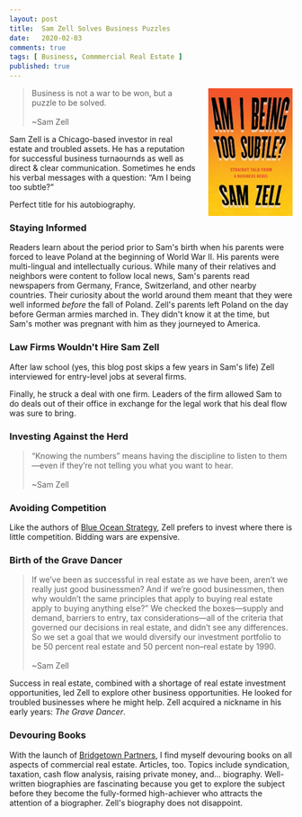 ```yaml
---
layout: post
title:  Sam Zell Solves Business Puzzles
date:   2020-02-03
comments: true
tags: [ Business, Commmercial Real Estate ]
published: true
---
```

<img style="margin-left:20px" src="/images/sam_zell_am_i_being_too_subtle.jpg" width="150" align="right" alt="Sam Zell - Am I Being Too Subtle" title="Sam Zell - Am I Being Too Subtle" /> 
 
>Business is not a war to be won, but a puzzle to be solved.<br/>&nbsp;<br/>~Sam Zell

Sam Zell is a Chicago-based investor in real estate and troubled assets. He has a reputation for successful business turnaournds as well as direct & clear communication. Sometimes he ends his verbal messages with a question: “Am I being too subtle?” 

Perfect title for his autobiography.

<!--more-->

### Staying Informed

Readers learn about the period prior to Sam's birth when his parents were forced to leave Poland at the beginning of World War II. His parents were multi-lingual and intellectually curious. While many of their relatives and neighbors were content to follow local news, Sam's parents read newspapers from Germany, France, Switzerland, and other nearby countries. Their curiosity about the world around them meant that they were well informed _before_ the fall of Poland. Zell's parents left Poland on the day before German armies marched in. They didn't know it at the time, but Sam's mother was pregnant with him as they journeyed to America.

### Law Firms Wouldn't Hire Sam Zell

After law school (yes, this blog post skips a few years in Sam's life) Zell interviewed for entry-level jobs at several firms. 

Finally, he struck a deal with one firm. Leaders of the firm allowed Sam to do deals out of their office in exchange for the legal work that his deal flow was sure to bring.



### Investing Against the Herd

>“Knowing the numbers” means having the discipline to listen to them—even if they’re not telling you what you want to hear.<br/>&nbsp;<br/>~Sam Zell


### Avoiding Competition

Like the authors of [Blue Ocean Strategy](/blog/2012/11/10/make-your-competition-irrelevant/), Zell prefers to invest where there is little competition. Bidding wars are expensive.


### Birth of the Grave Dancer

>If we’ve been as successful in real estate as we have been, aren’t we really just good businessmen? And if we’re good businessmen, then why wouldn’t the same principles that apply to buying real estate apply to buying anything else?” We checked the boxes—supply and demand, barriers to entry, tax considerations—all of the criteria that governed our decisions in real estate, and didn’t see any differences. So we set a goal that we would diversify our investment portfolio to be 50 percent real estate and 50 percent non–real estate by 1990.<br/>&nbsp;<br/>~Sam Zell

Success in real estate, combined with a shortage of real estate investment opportunities, led Zell to explore other business opportunities. He looked for troubled businesses where he might help. Zell acquired a nickname in his early years: _The Grave Dancer_.


### Devouring Books

With the launch of [Bridgetown Partners](https://bridgetownpartners.com), I find myself devouring books on all aspects of commercial real estate. Articles, too. Topics include syndication, taxation, cash flow analysis, raising private money, and... biography. Well-written biographies are fascinating because you get to explore the subject before they become the fully-formed high-achiever who attracts the attention of a biographer. Zell's biography does not disappoint. 

